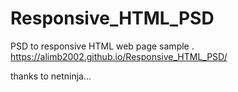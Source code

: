 # Responsive_HTML_PSD

PSD to responsive HTML web page sample .
https://alimb2002.github.io/Responsive_HTML_PSD/

thanks to netninja...
